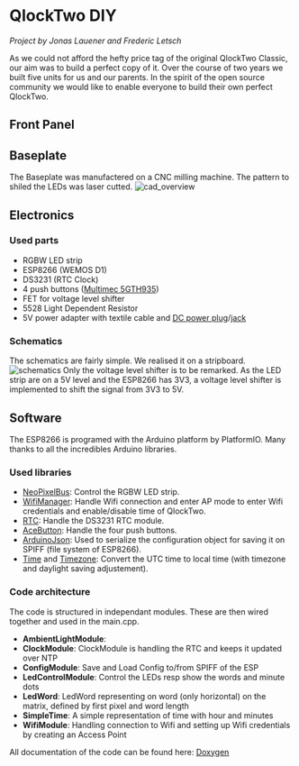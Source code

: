 # QlockTwo DIY
*Project by Jonas Lauener and Frederic Letsch*

As we could not afford the hefty price tag of the original QlockTwo Classic, our aim was to build a perfect copy of it. Over the course of two years we built five units for us and our parents. In the spirit of the open source community we would like to enable everyone to build their own perfect QlockTwo.

## Front Panel

## Baseplate
The Baseplate was manufactered on a CNC milling machine. The pattern to shiled the LEDs was laser cutted.
![cad_overview](https://raw.githubusercontent.com/jolau/QlockTwo_DIY/master/CAD%20files/001_000002_00_A_Qlocktwo_Assembly_VersionSchale.png)

## Electronics
### Used parts
- RGBW LED strip
- ESP8266 (WEMOS D1)
- DS3231 (RTC Clock)
- 4 push buttons ([Multimec 5GTH935](https://de.farnell.com/multimec/5gth935/taster-tht-ip67-3-5n-0-05a-24v/dp/2280480))
- FET for voltage level shifter
- 5528 Light Dependent Resistor
- 5V power adapter with textile cable and [DC power plug](https://www.te.com/usa-en/product-1-2129334-1.html)/[jack](https://www.te.com/usa-en/product-2129567-1.html)

### Schematics
The schematics are fairly simple. We realised it on a stripboard.
![schematics](https://raw.githubusercontent.com/jolau/QlockTwo_DIY/master/schematics/QlockTwo_Wemos_v0.png) 
Only the voltage level shifter is to be remarked. As the LED strip are on a 5V level and the ESP8266 has 3V3, a voltage level shifter is implemented to shift the signal from 3V3 to 5V.

## Software
The ESP8266 is programed with the Arduino platform by PlatformIO. Many thanks to all the incredibles Arduino libraries.
### Used libraries
- [NeoPixelBus](https://github.com/Makuna/NeoPixelBus): Control the RGBW LED strip.
- [WifiManager](https://github.com/tzapu/WiFiManager): Handle Wifi connection and enter AP mode to enter Wifi credentials and enable/disable time of QlockTwo.
- [RTC](https://github.com/Makuna/Rtc): Handle the DS3231 RTC module.
- [AceButton](https://github.com/bxparks/AceButton): Handle the four push buttons.
- [ArduinoJson](https://arduinojson.org/): Used to serialize the configuration object for saving it on SPIFF (file system of ESP8266). 
- [Time](https://github.com/PaulStoffregen/Time) and [Timezone](https://github.com/JChristensen/Timezone): Convert the UTC time to local time (with timezone and daylight saving adjustement).

###  Code architecture
The code is structured in independant modules. These are then wired together and used in the main.cpp.
- **AmbientLightModule**: 
- **ClockModule**: ClockModule is handling the RTC and keeps it updated over NTP
- **ConfigModule**: Save and Load Config to/from SPIFF of the ESP
- **LedControlModule**:	Control the LEDs resp show the words and minute dots
- **LedWord**: LedWord representing on word (only horizontal) on the matrix, defined by first pixel and word length
- **SimpleTime**: A simple representation of time with hour and minutes
- **WifiModule**: Handling connection to Wifi and setting up Wifi credentials by creating an Access Point 

All documentation of the code can be found here: [Doxygen](https://jolau.github.io/QlockTwo_DIY/html/index.html)
